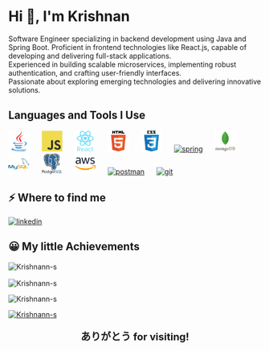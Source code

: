 <h1>Hi 👋, I'm Krishnan</h1>
<p>Software Engineer specializing in backend development using Java and Spring Boot. Proficient in frontend technologies like React.js, capable of developing and delivering full-stack applications. <br /> Experienced in building scalable microservices, implementing robust authentication, and crafting user-friendly interfaces. <br /> Passionate about exploring emerging technologies and delivering innovative solutions.</p>
<h2>Languages and Tools I Use</h2>
<p><a target="_blank" href="https://raw.githubusercontent.com/devicons/devicon/master/icons/java/java-original.svg"><img src="https://raw.githubusercontent.com/devicons/devicon/master/icons/java/java-original.svg" alt="java" width="42" height="42" style="margin-right: 20px;" /></a>
<a target="_blank" href="https://raw.githubusercontent.com/devicons/devicon/master/icons/javascript/javascript-original.svg"><img src="https://raw.githubusercontent.com/devicons/devicon/master/icons/javascript/javascript-original.svg" alt="javascript" width="42" height="42" style="margin-right: 20px;" /></a>
<a target="_blank" href="https://raw.githubusercontent.com/devicons/devicon/master/icons/react/react-original-wordmark.svg"><img src="https://raw.githubusercontent.com/devicons/devicon/master/icons/react/react-original-wordmark.svg" alt="react" width="42" height="42" style="margin-right: 20px;" /></a>
<a target="_blank" href="https://raw.githubusercontent.com/devicons/devicon/master/icons/html5/html5-original-wordmark.svg"><img src="https://raw.githubusercontent.com/devicons/devicon/master/icons/html5/html5-original-wordmark.svg" alt="html5" width="42" height="42" style="margin-right: 20px;" /></a>
<a target="_blank" href="https://raw.githubusercontent.com/devicons/devicon/master/icons/css3/css3-original-wordmark.svg"><img src="https://raw.githubusercontent.com/devicons/devicon/master/icons/css3/css3-original-wordmark.svg" alt="css3" width="42" height="42" style="margin-right: 20px;" /></a>
<a target="_blank" href="https://www.vectorlogo.zone/logos/springio/springio-icon.svg"><img src="https://www.vectorlogo.zone/logos/springio/springio-icon.svg" alt="spring" width="42" height="42" style="margin-right: 20px;" /></a>
<a target="_blank" href="https://raw.githubusercontent.com/devicons/devicon/master/icons/mongodb/mongodb-original-wordmark.svg"><img src="https://raw.githubusercontent.com/devicons/devicon/master/icons/mongodb/mongodb-original-wordmark.svg" alt="mongodb" width="42" height="42" style="margin-right: 20px;" /></a>
<a target="_blank" href="https://raw.githubusercontent.com/devicons/devicon/master/icons/mysql/mysql-original-wordmark.svg" ><img src="https://raw.githubusercontent.com/devicons/devicon/master/icons/mysql/mysql-original-wordmark.svg" alt="mysql" width="42" height="42" style="margin-right: 20px;" /></a>
<a target="_blank" href="https://raw.githubusercontent.com/devicons/devicon/master/icons/postgresql/postgresql-original-wordmark.svg"><img src="https://raw.githubusercontent.com/devicons/devicon/master/icons/postgresql/postgresql-original-wordmark.svg" alt="postgresql" width="42" height="42" style="margin-right: 20px;" /></a>
<a target="_blank" href="https://raw.githubusercontent.com/devicons/devicon/master/icons/amazonwebservices/amazonwebservices-original-wordmark.svg" ><img src="https://raw.githubusercontent.com/devicons/devicon/master/icons/amazonwebservices/amazonwebservices-original-wordmark.svg" alt="aws" width="42" height="42" style="margin-right: 20px;" /></a>
<a target="_blank" href="https://www.vectorlogo.zone/logos/getpostman/getpostman-icon.svg" ><img src="https://www.vectorlogo.zone/logos/getpostman/getpostman-icon.svg" alt="postman" width="42" height="42" style="margin-right: 20px;" /></a>
<a target="_blank" href="https://www.vectorlogo.zone/logos/git-scm/git-scm-icon.svg" ><img src="https://www.vectorlogo.zone/logos/git-scm/git-scm-icon.svg" alt="git" width="42" height="42" style="margin-right: 20px;" /></a></p>

<h2>⚡️ Where to find me</h2>
<p><a target="_blank" href="https://www.linkedin.com/in/https://www.linkedin.com/in/krishnan-saravanan/" style="display: inline-block;"><img src="https://img.shields.io/badge/linkedin-logo?style=for-the-badge&logo=linkedin&logoColor=white&color=%230a77b6" alt="linkedin" /></a></p>

<h2>😀 My little Achievements </h2>
<p><img align="center" src="https://github-readme-stats.vercel.app/api?username=Krishnann-s&show_icons=true&locale=en" alt="Krishnann-s" /></p>
<p><img align="center" src="https://github-readme-streak-stats.herokuapp.com/?user=Krishnann-s&" alt="Krishnann-s" /></p>
<p><img src="https://github-readme-stats.vercel.app/api/top-langs?username=Krishnann-s&show_icons=true&locale=en&layout=compact" alt="Krishnann-s" /></p>
<p><a href="https://github.com/ryo-ma/github-profile-trophy"><img src="https://github-profile-trophy.vercel.app/?username=Krishnann-s" alt="Krishnann-s" /></a></p>

<!-- Footer -->
<footer style="text-align: center; margin-top: 20px;">
  <p style="font-size: 20px; font-weight: bold;">ありがとう for visiting!</p>
</footer>
